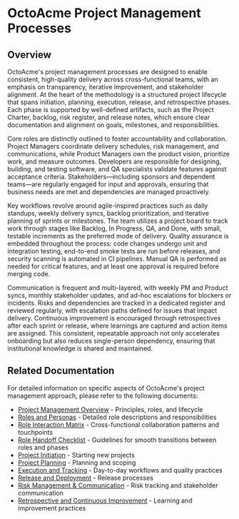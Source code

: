 # OctoAcme Project Management Processes

## Overview

OctoAcme's project management processes are designed to enable consistent, high-quality delivery across cross-functional teams, with an emphasis on transparency, iterative improvement, and stakeholder alignment. At the heart of the methodology is a structured project lifecycle that spans initiation, planning, execution, release, and retrospective phases. Each phase is supported by well-defined artifacts, such as the Project Charter, backlog, risk register, and release notes, which ensure clear documentation and alignment on goals, milestones, and responsibilities.

Core roles are distinctly outlined to foster accountability and collaboration. Project Managers coordinate delivery schedules, risk management, and communications, while Product Managers own the product vision, prioritize work, and measure outcomes. Developers are responsible for designing, building, and testing software, and QA specialists validate features against acceptance criteria. Stakeholders—including sponsors and dependent teams—are regularly engaged for input and approvals, ensuring that business needs are met and dependencies are managed proactively.

Key workflows revolve around agile-inspired practices such as daily standups, weekly delivery syncs, backlog prioritization, and iterative planning of sprints or milestones. The team utilizes a project board to track work through stages like Backlog, In Progress, QA, and Done, with small, testable increments as the preferred mode of delivery. Quality assurance is embedded throughout the process: code changes undergo unit and integration testing, end-to-end smoke tests are run before releases, and security scanning is automated in CI pipelines. Manual QA is performed as needed for critical features, and at least one approval is required before merging code.

Communication is frequent and multi-layered, with weekly PM and Product syncs, monthly stakeholder updates, and ad-hoc escalations for blockers or incidents. Risks and dependencies are tracked in a dedicated register and reviewed regularly, with escalation paths defined for issues that impact delivery. Continuous improvement is encouraged through retrospectives after each sprint or release, where learnings are captured and action items are assigned. This consistent, repeatable approach not only accelerates onboarding but also reduces single-person dependency, ensuring that institutional knowledge is shared and maintained.

## Related Documentation

For detailed information on specific aspects of OctoAcme's project management approach, please refer to the following documents:

- [Project Management Overview](octoacme-project-management-overview.md) - Principles, roles, and lifecycle
- [Roles and Personas](octoacme-roles-and-personas.md) - Detailed role descriptions and responsibilities
- [Role Interaction Matrix](octoacme-role-interaction-matrix.md) - Cross-functional collaboration patterns and touchpoints
- [Role Handoff Checklist](octoacme-role-handoff-checklist.md) - Guidelines for smooth transitions between roles and phases
- [Project Initiation](octoacme-project-initiation.md) - Starting new projects
- [Project Planning](octoacme-project-planning.md) - Planning and scoping
- [Execution and Tracking](octoacme-execution-and-tracking.md) - Day-to-day workflows and quality practices
- [Release and Deployment](octoacme-release-and-deployment.md) - Release processes
- [Risk Management & Communication](octoacme-risks-and-communication.md) - Risk tracking and stakeholder communication
- [Retrospective and Continuous Improvement](octoacme-retrospective-and-continuous-improvement.md) - Learning and improvement practices
